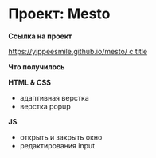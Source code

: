# Проект: Mesto

**Ссылка на проект**

[https://yippeesmile.github.io/mesto/ с title](https://yippeesmile.github.io/mesto/) 

**Что получилось**

**HTML & CSS**

* адаптивная верстка 
* верстка popup

**JS**
* открыть и закрыть окно
* редактирования input
